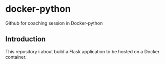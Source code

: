 # docker-python
Github for coaching session in Docker-python

## Introduction

This repository i about build a Flask application to be hosted on a Docker container.
